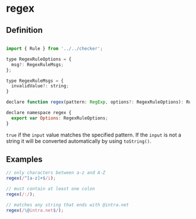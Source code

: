 # regex

<!--- #RUN OUTPUT echo -e "## Definition\n\n\`\`\`js\n$(cat $(basename "$PWD").d.ts)\n\`\`\`" -->
<!--- #ECHO OUTPUT { -->
## Definition

```js

import { Rule } from '../../checker';

type RegexRuleOptions = {
  msg?: RegexRuleMsgs;
};

type RegexRuleMsgs = {
  invalidValue?: string;
}

declare function regex(pattern: RegExp, options?: RegexRuleOptions): Rule;

declare namespace regex {
  export var Options: RegexRuleOptions;
}
```
<!--- #ECHO } -->

`true` if the `input` value matches the specified pattern. If the `input` is not a string it will be converted automatically by using `toString()`.

## Examples

```js
// only characters between a-z and A-Z
regex(/^[a-z]+$/i);

// must contain at least one colon
regex(/:/);

// matches any string that ends with @intra.net
regex(/\@intra.net$/);
```
